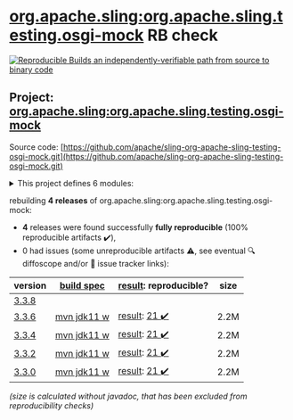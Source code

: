 [org.apache.sling:org.apache.sling.testing.osgi-mock](https://central.sonatype.com/artifact/org.apache.sling/org.apache.sling.testing.osgi-mock/3.3.6/versions) RB check
=======

[![Reproducible Builds](https://reproducible-builds.org/images/logos/rb.svg) an independently-verifiable path from source to binary code](https://reproducible-builds.org/)

## Project: [org.apache.sling:org.apache.sling.testing.osgi-mock](https://central.sonatype.com/artifact/org.apache.sling/org.apache.sling.testing.osgi-mock/3.3.6/versions)

Source code: [https://github.com/apache/sling-org-apache-sling-testing-osgi-mock.git](https://github.com/apache/sling-org-apache-sling-testing-osgi-mock.git)

<details><summary>This project defines 6 modules:</summary>

* [org.apache.sling:org.apache.sling.testing.osgi-mock](https://central.sonatype.com/artifact/org.apache.sling/org.apache.sling.testing.osgi-mock/3.3.6)
* [org.apache.sling:org.apache.sling.testing.osgi-mock.core](https://central.sonatype.com/artifact/org.apache.sling/org.apache.sling.testing.osgi-mock.core/3.3.6)
* [org.apache.sling:org.apache.sling.testing.osgi-mock.junit4](https://central.sonatype.com/artifact/org.apache.sling/org.apache.sling.testing.osgi-mock.junit4/3.3.6)
* [org.apache.sling:org.apache.sling.testing.osgi-mock.junit5](https://central.sonatype.com/artifact/org.apache.sling/org.apache.sling.testing.osgi-mock.junit5/3.3.6)
* [org.apache.sling:org.apache.sling.testing.osgi-mock.parent](https://central.sonatype.com/artifact/org.apache.sling/org.apache.sling.testing.osgi-mock.parent/3.3.6)
* [org.apache.sling:org.apache.sling.testing.osgi-mock.test-services](https://central.sonatype.com/artifact/org.apache.sling/org.apache.sling.testing.osgi-mock.test-services/3.3.6)
</details>

rebuilding **4 releases** of org.apache.sling:org.apache.sling.testing.osgi-mock:
- **4** releases were found successfully **fully reproducible** (100% reproducible artifacts :heavy_check_mark:),
- 0 had issues (some unreproducible artifacts :warning:, see eventual :mag: diffoscope and/or :memo: issue tracker links):

| version | [build spec](/BUILDSPEC.md) | [result](https://reproducible-builds.org/docs/jvm/): reproducible? | size |
| -- | --------- | ------ | -- |
| [3.3.8](https://central.sonatype.com/artifact/org.apache.sling/org.apache.sling.testing.osgi-mock/3.3.8/pom) | | | |
| [3.3.6](https://central.sonatype.com/artifact/org.apache.sling/org.apache.sling.testing.osgi-mock/3.3.6/pom) | [mvn jdk11 w](org.apache.sling.testing.osgi-mock-3.3.6.buildspec) | [result](org.apache.sling.testing.osgi-mock-3.3.6.buildinfo): [21 :heavy_check_mark: ](org.apache.sling.testing.osgi-mock-3.3.6.buildcompare) | 2.2M |
| [3.3.4](https://central.sonatype.com/artifact/org.apache.sling/org.apache.sling.testing.osgi-mock/3.3.4/pom) | [mvn jdk11 w](org.apache.sling.testing.osgi-mock-3.3.4.buildspec) | [result](org.apache.sling.testing.osgi-mock-3.3.4.buildinfo): [21 :heavy_check_mark: ](org.apache.sling.testing.osgi-mock-3.3.4.buildcompare) | 2.2M |
| [3.3.2](https://central.sonatype.com/artifact/org.apache.sling/org.apache.sling.testing.osgi-mock/3.3.2/pom) | [mvn jdk11 w](org.apache.sling.testing.osgi-mock-3.3.2.buildspec) | [result](org.apache.sling.testing.osgi-mock-3.3.2.buildinfo): [21 :heavy_check_mark: ](org.apache.sling.testing.osgi-mock-3.3.2.buildcompare) | 2.2M |
| [3.3.0](https://central.sonatype.com/artifact/org.apache.sling/org.apache.sling.testing.osgi-mock/3.3.0/pom) | [mvn jdk11 w](org.apache.sling.testing.osgi-mock-3.3.0.buildspec) | [result](org.apache.sling.testing.osgi-mock-3.3.0.buildinfo): [21 :heavy_check_mark: ](org.apache.sling.testing.osgi-mock-3.3.0.buildcompare) | 2.2M |

<i>(size is calculated without javadoc, that has been excluded from reproducibility checks)</i>
